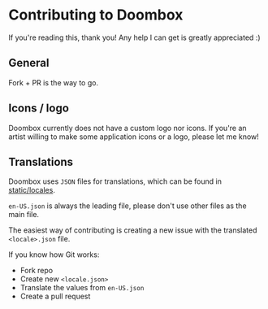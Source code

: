 # Contributing to Doombox

If you're reading this, thank you! Any help I can get is greatly appreciated :)

## General

Fork + PR is the way to go.

## Icons / logo

Doombox currently does not have a custom logo nor icons. If you're an artist willing to make some application icons or a logo, please let me know!

## Translations

Doombox uses `JSON` files for translations, which can be found in [static/locales](/packages/doombox-react/src/static/locales).

`en-US.json` is always the leading file, please don't use other files as the main file.

The easiest way of contributing is creating a new issue with the translated `<locale>.json` file.

If you know how Git works:

- Fork repo
- Create new `<locale.json>`
- Translate the values from `en-US.json`
- Create a pull request
